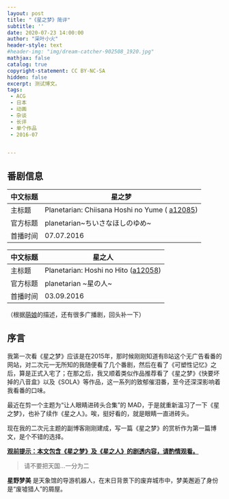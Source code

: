 ```yaml
---
layout: post
title: "《星之梦》简评"
subtitle: ''
date: 2020-07-23 14:00:00
author: "采叶小火"
header-style: text
#header-img: "img/dream-catcher-902508_1920.jpg"
mathjax: false
catalog: true
copyright-statement: CC BY-NC-SA
hidden: false
excerpt: 测试博文。
tags:
 - ACG
 - 日本
 - 动画
 - 杂谈
 - 长评
 - 单个作品
 - 2016-07


---
```


<!-- more -->

## 番剧信息

| 中文标题 | 星之梦                                                       |
| -------- | ------------------------------------------------------------ |
| 主标题   | Planetarian: Chiisana Hoshi no Yume ( [a12085](https://anidb.net/a12085)) |
| 官方标题 | planetarian~ちいさなほしのゆめ~                              |
| 首播时间 | 07.07.2016                                                   |

| 中文标题 | 星之人                                                       |
| -------- | ------------------------------------------------------------ |
| 主标题   | Planetarian: Hoshi no Hito ([a12058](https://anidb.net/a12058)) |
| 官方标题 | planetarian ~星の人~                                         |
| 首播时间 | 03.09.2016                                                   |

（根据[萌娘](https://zh.moegirl.org/星之梦#广播剧)的描述，还有很多广播剧，回头补一下）

## 序言

我第一次看《星之梦》应该是在2015年，那时候刚刚知道有B站这个无广告看番的网站，对二次元一无所知的我随便看了几个番剧，然后在看了《可塑性记忆》之后，算是正式入宅了；在那之后，我又顺着类似作品推荐看了《星之梦》《快要坏掉的八音盒》以及《SOLA》等作品，这一系列的致郁催泪番，至今还深深影响着我看番的口味。

最近在剪一个主题为“让人眼睛进砖头合集”的 MAD，于是就重新温习了一下《星之梦》，也补了续作《星之人》。唉，挺好看的，就是眼睛一直进砖头。

现在我的二次元主题的副博客刚刚建成，写一篇《星之梦》的赏析作为第一篇博文，是个不错的选择。

**<u>观前提示：本文包含《星之梦》及《星之人》的剧透内容，请酌情观看。</u>**



> 请不要把天国...一分为二

**星野梦美** 是天象馆的导游机器人，在末日背景下的废弃城市中，梦美邂逅了身份是“废墟猎人”的屑屋。
